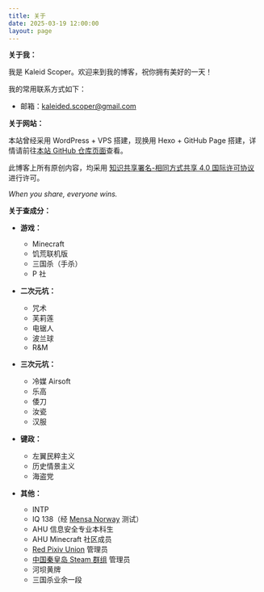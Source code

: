 ```yaml
---
title: 关于
date: 2025-03-19 12:00:00
layout: page
---
```


**关于我：**

我是 Kaleid Scoper。欢迎来到我的博客，祝你拥有美好的一天！

我的常用联系方式如下：

- 邮箱：kaleided.scoper@gmail.com

**关于网站：**

本站曾经采用 WordPress + VPS 搭建，现换用 Hexo + GitHub Page 搭建，详情请前往[本站 GitHub 仓库页面](https://github.com/KaleidScoper/kaleidscoper.github.io)查看。

此博客上所有原创内容，均采用 [知识共享署名-相同方式共享 4.0 国际许可协议](https://creativecommons.org/licenses/by-sa/4.0/deed.zh) 进行许可。

*When you share, everyone wins.*

**关于查成分：**

- **游戏：**
  - Minecraft
  - 饥荒联机版
  - 三国杀（手杀）
  - P 社

- **二次元坑：**
  - 咒术
  - 芙莉莲
  - 电锯人
  - 波兰球
  - R&M

- **三次元坑：**
  - 冷媒 Airsoft
  - 乐高
  - 倭刀
  - 汝瓷
  - 汉服

- **键政：**
  - 左翼民粹主义
  - 历史情景主义
  - 海盗党

- **其他：**
  - INTP
  - IQ 138（经 [Mensa Norway](https://test.mensa.no/) 测试）
  - AHU 信息安全专业本科生
  - AHU Minecraft 社区成员
  - [Red Pixiv Union](https://www.pixiv.net/) 管理员
  - [中国秦皇岛 Steam 群组](https://steamcommunity.com/) 管理员
  - 河坝黄牌
  - 三国杀业余一段
